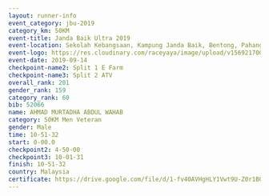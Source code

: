 ```yaml
---
layout: runner-info 
event_category: jbu-2019 
category_km: 50KM 
event-title: Janda Baik Ultra 2019
event-location: Sekolah Kebangsaan, Kampung Janda Baik, Bentong, Pahang, Malaysia 
event-logo: https://res.cloudinary.com/raceyaya/image/upload/v1569217009/logo/janda-baik_vch1pc.jpg 
event-date: 2019-09-14 
checkpoint-name2: Split 1 E Farm 
checkpoint-name3: Split 2 ATV 
overall_rank: 201
gender_rank: 159
category_rank: 60
bib: 52066
name: AHMAD MURTADHA ABDUL WAHAB
category: 50KM Men Veteran
gender: Male
time: 10-51-32
start: 0-00.0
checkpoint2: 4-50-00
checkpoint3: 10-01-31
finish: 10-51-32
country: Malaysia
certificate: https://drive.google.com/file/d/1-fv40AVHgHLY1Vwt9U-Z0r1B0U7xwayo/view?usp=sharing
---
```

